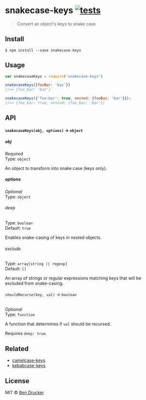 # snakecase-keys [![tests](https://github.com/bendrucker/snakecase-keys/workflows/tests/badge.svg)](https://github.com/bendrucker/snakecase-keys/actions?query=workflow%3Atests)

> Convert an object's keys to snake case


## Install

```
$ npm install --save snakecase-keys
```


## Usage

```js
var snakecaseKeys = require('snakecase-keys')

snakecaseKeys({fooBar: 'baz'})
//=> {foo_bar: 'baz'}

snakecaseKeys({'foo-bar': true, nested: {fooBaz: 'bar'}});
//=> {foo_bar: true, nested: {foo_baz: 'bar'}}
```

## API

#### `snakecaseKeys(obj, options)` -> `object`

##### obj

*Required*  
Type: `object`

An object to transform into snake case (keys only).

##### options

*Optional*  
Type: `object`

###### deep

Type: `boolean`  
Default: `true`

Enables snake-casing of keys in nested objects.

###### exclude

Type: `array[string || regexp]`  
Default: `[]`

An array of strings or regular expressions matching keys that will be excluded from snake-casing.

###### `shouldRecurse(key, val)` -> `boolean`

*Optional*  
Type: `function`

A function that determines if `val` should be recursed.

Requires `deep: true`.

## Related

* [camelcase-keys](https://github.com/sindresorhus/camelcase-keys)
* [kebabcase-keys](https://github.com/mattiloh/kebabcase-keys)

## License

MIT © [Ben Drucker](http://bendrucker.me)
